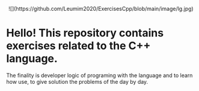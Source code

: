 <p align="center">![](https://github.com/Leumim2020/ExercisesCpp/blob/main/image/lg.jpg)</p>
 
 # Hello!  This repository contains exercises related to the C++ language.
  The finality is developer logic of programing with the language and to learn how use, to give solution the problems of the day by day.
